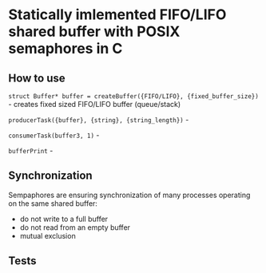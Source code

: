 # Statically imlemented FIFO/LIFO shared buffer with POSIX semaphores in C

## How to use
```struct Buffer* buffer = createBuffer({FIFO/LIFO}, {fixed_buffer_size})``` - creates fixed sized FIFO/LIFO buffer (queue/stack)

```producerTask({buffer}, {string}, {string_length})``` - 

```consumerTask(buffer3, 1)``` -

```bufferPrint``` - 


## Synchronization
Sempaphores are ensuring synchronization of many processes operating on the same shared buffer:
 - do not write to a full buffer
 - do not read from an empty buffer 
 - mutual exclusion

## Tests




